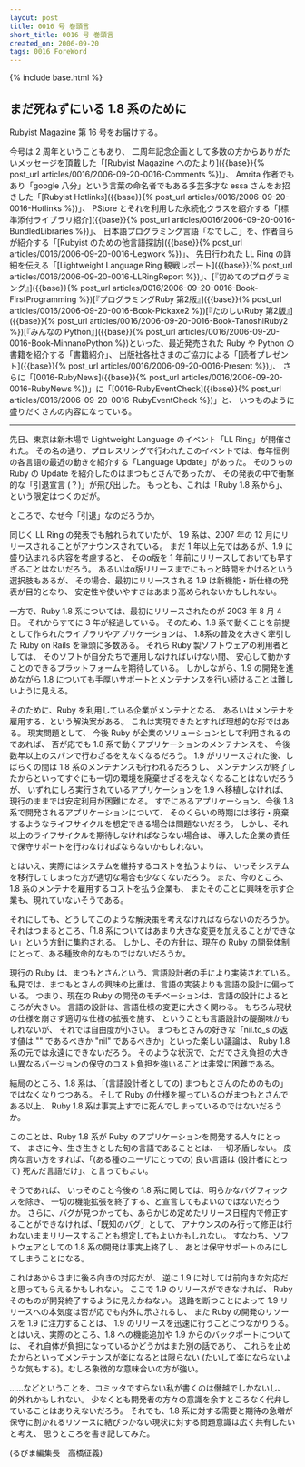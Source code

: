 ```yaml
---
layout: post
title: 0016 号 巻頭言
short_title: 0016 号 巻頭言
created_on: 2006-09-20
tags: 0016 ForeWord
---
```

{% include base.html %}


## まだ死ねずにいる 1.8 系のために

Rubyist Magazine 第 16 号をお届けする。

今号は 2 周年ということもあり、
二周年記念企画として多数の方からありがたいメッセージを頂戴した「[Rubyist Magazine へのたより]({{base}}{% post_url articles/0016/2006-09-20-0016-Comments %})」、
Amrita 作者でもあり「google 八分」という言葉の命名者でもある多芸多才な essa さんをお招きした「[Rubyist Hotlinks]({{base}}{% post_url articles/0016/2006-09-20-0016-Hotlinks %})」、
PStore とそれを利用した永続化クラスを紹介する「[標準添付ライブラリ紹介]({{base}}{% post_url articles/0016/2006-09-20-0016-BundledLibraries %})」、
日本語プログラミング言語「なでしこ」を、作者自らが紹介する「[Rubyist のための他言語探訪]({{base}}{% post_url articles/0016/2006-09-20-0016-Legwork %})」、
先日行われた LL Ring の詳細を伝える「[Lightweight Language Ring 観戦レポート]({{base}}{% post_url articles/0016/2006-09-20-0016-LLRingReport %})」、[『初めてのプログラミング』]({{base}}{% post_url articles/0016/2006-09-20-0016-Book-FirstProgramming %})[『プログラミングRuby 第2版』]({{base}}{% post_url articles/0016/2006-09-20-0016-Book-Pickaxe2 %})[『たのしいRuby 第2版』]({{base}}{% post_url articles/0016/2006-09-20-0016-Book-TanoshiRuby2 %})[『みんなの Python』]({{base}}{% post_url articles/0016/2006-09-20-0016-Book-MinnanoPython %})といった、最近発売された Ruby や Python の書籍を紹介する「書籍紹介」、
出版社各社さまのご協力による「[読者プレゼント]({{base}}{% post_url articles/0016/2006-09-20-0016-Present %})」、
さらに「[0016-RubyNews]({{base}}{% post_url articles/0016/2006-09-20-0016-RubyNews %})」に「[0016-RubyEventCheck]({{base}}{% post_url articles/0016/2006-09-20-0016-RubyEventCheck %})」と、
いつものように盛りだくさんの内容になっている。

----
先日、東京は新木場で Lightweight Language のイベント「LL Ring」が開催された。
その名の通り、プロレスリングで行われたこのイベントでは、毎年恒例の各言語の最近の動きを紹介する「Language Update」があった。
そのうちの Ruby の Update を紹介したのはまつもとさんであったが、
その発表の中で衝撃的な「引退宣言 (？)」が飛び出した。
もっとも、これは「Ruby 1.8 系から」、という限定はつくのだが。

ところで、なぜ今「引退」なのだろうか。

同じく LL Ring の発表でも触れられていたが、
1.9 系は、2007 年の 12 月にリリースされることがアナウンスされている。
まだ 1 年以上先ではあるが、1.9 に盛り込まれる内容を考慮すると、
そのα版を 1 年前にリリースしておいても早すぎることはないだろう。
あるいはα版リリースまでにもっと時間をかけるという選択肢もあるが、
その場合、最初にリリースされる 1.9 は新機能・新仕様の発表が目的となり、
安定性や使いやすさはあまり高められないかもしれない。

一方で、Ruby 1.8 系については、最初にリリースされたのが 2003 年 8 月 4 日。
それからすでに 3 年が経過している。
そのため、1.8 系で動くことを前提として作られたライブラリやアプリケーションは、
1.8系の普及を大きく牽引した Ruby on Rails を筆頭に多数ある。
それら Ruby 製ソフトウェアの利用者としては、
そのソフトが自分たちで運用しなければいけない間、
安心して動かすことのできるプラットフォームを期待している。
しかしながら、1.9 の開発を進めながら 1.8 についても手厚いサポートとメンテナンスを行い続けることは難しいように見える。

そのために、Ruby を利用している企業がメンテナとなる、
あるいはメンテナを雇用する、という解決案がある。
これは実現できたとすれば理想的な形ではある。
現実問題として、
今後 Ruby が企業のソリューションとして利用されるのであれば、
否が応でも 1.8 系で動くアプリケーションのメンテナンスを、
今後数年以上のスパンで行わざるをえなくなるだろう。
1.9 がリリースされた後、しばらくの間は 1.8 系のメンテナンスも行われるだろうし、
メンテナンスが終了したからといってすぐにも一切の環境を廃棄せざるをえなくなることはないだろうが、
いずれにしろ実行されているアプリケーションを 1.9 へ移植しなければ、
現行のままでは安定利用が困難になる。
すでにあるアプリケーション、今後 1.8 系で開発されるアプリケーションについて、
そのくらいの時期には移行・廃棄するようなライフサイクルを想定できる場合は問題ないだろう。
しかし、それ以上のライフサイクルを期待しなければならない場合は、
導入した企業の責任で保守サポートを行わなければならないかもしれない。

とはいえ、実際にはシステムを維持するコストを払うよりは、
いっそシステムを移行してしまった方が適切な場合も少なくないだろう。
また、今のところ、1.8 系のメンテナを雇用するコストを払う企業も、
またそのことに興味を示す企業も、現れていないそうである。

それにしても、どうしてこのような解決策を考えなければならないのだろうか。
それはつまるところ、「1.8 系についてはあまり大きな変更を加えることができない」という方針に集約される。
しかし、その方針は、現在の Ruby の開発体制にとって、ある種致命的なものではないだろうか。

現行の Ruby は、まつもとさんという、言語設計者の手により実装されている。
私見では、まつもとさんの興味の比重は、言語の実装よりも言語の設計に偏っている。
つまり、現在の Ruby の開発のモチベーションは、言語の設計によるところが大きい。
言語の設計は、言語仕様の変更に大きく関わる。
もちろん現状の仕様を崩さず適切な仕様の拡張を施す、
ということも言語設計の醍醐味かもしれないが、
それでは自由度が小さい。
まつもとさんの好きな「nil.to_s の返す値は "" であるべきか "nil" であるべきか」といった楽しい議論は、
Ruby 1.8 系の元では永遠にできないだろう。
そのような状況で、ただでさえ負担の大きい異なるバージョンの保守のコスト負担を強いることは非常に困難である。

結局のところ、1.8 系は、「(言語設計者としての) まつもとさんのためのもの」ではなくなりつつある。
そして Ruby の仕様を握っているのがまつもとさんである以上、
Ruby 1.8 系は事実上すでに死んでしまっているのではないだろうか。

このことは、Ruby 1.8 系が Ruby のアプリケーションを開発する人々にとって、
まさに今、生き生きとした旬の言語であることとは、一切矛盾しない。
皮肉な言い方をすれば、「(ある種のユーザにとっての) 良い言語は (設計者にとって) 死んだ言語だけ」、と言ってもよい。

そうであれば、
いっそのこと今後の 1.8 系に関しては、明らかなバグフィックスを除き、
一切の機能拡張を終了する、と宣言してもよいのではないだろうか。
さらに、バグが見つかっても、あらかじめ定めたリリース日程内で修正することができなければ、「既知のバグ」として、
アナウンスのみ行って修正は行わないままリリースすることも想定してもよいかもしれない。
すなわち、ソフトウェアとしての 1.8 系の開発は事実上終了し、
あとは保守サポートのみにしてしまうことになる。

これはあからさまに後ろ向きの対応だが、
逆に 1.9 に対しては前向きな対応だと思ってもらえるかもしれない。
ここで 1.9 のリリースができなければ、
Ruby そのものが開発終了するように見えかねない。
退路を断つことによって 1.9 リリースへの本気度は否が応でも内外に示されるし、
また Ruby の開発のリソースを 1.9 に注力することは、
1.9 のリリースを迅速に行うことにつながりうる。
とはいえ、実際のところ、1.8 への機能追加や 1.9 からのバックポートについては、
それ自体が負担になっているかどうかはまた別の話であり、
これらを止めたからといってメンテナンスが楽になるとは限らない (たいして楽にならないような気もする)。むしろ象徴的な意味合いの方が強い。

……などということを、コミッタですらない私が書くのは僭越でしかないし、
的外れかもしれない。
少なくとも開発者の方々の意識を余すところなく代弁していることはありえないだろう。
それでも、1.8 系に対する需要と期待の急増が保守に割かれるリソースに結びつかない現状に対する問題意識は広く共有したいと考え、
思うところを書き記してみた。

(るびま編集長　高橋征義)


